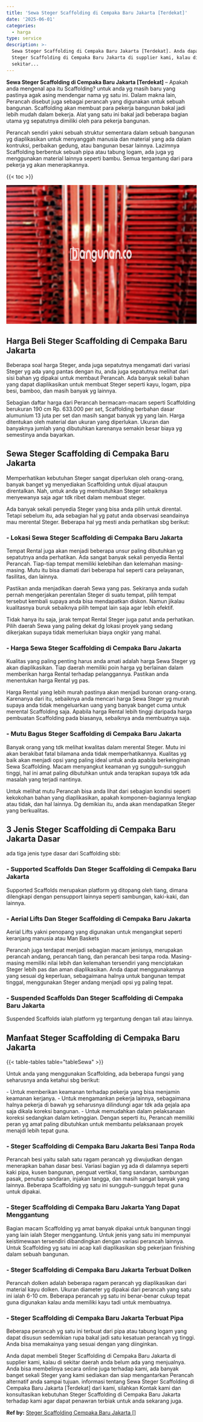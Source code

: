 ```yaml
---
title: 'Sewa Steger Scaffolding di Cempaka Baru Jakarta [Terdekat]'
date: '2025-06-01'
categories:
  - harga
type: service
description: >-
  Sewa Steger Scaffolding di Cempaka Baru Jakarta [Terdekat]. Anda dapat membeli
  Steger Scaffolding di Cempaka Baru Jakarta di supplier kami, kalau di
  sekitar...
---
```


**Sewa Steger Scaffolding di Cempaka Baru Jakarta \[Terdekat\]** – Apakah anda mengenal apa itu Scaffolding? untuk anda yg masih baru yang pastinya agak asing mendengar nama yg satu ini. Dalam makna lain, Perancah disebut juga sebagai perancah yang digunakan untuk sebuah bangunan. Scaffolding akan membuat para pekerja bangunan bakal jadi lebih mudah dalam bekerja. Alat yang satu ini bakal jadi beberapa bagian utama yg sepatutnya dimiliki oleh para pekerja bangunan.

Perancah sendiri yakni sebuah struktur sementara dalam sebuah bangunan yg diaplikasikan untuk menyanggah manusia dan material yang ada dalam kontruksi, perbaikan gedung, atau bangunan besar lainnya. Lazimnya Scaffolding berbentuk sebuah pipa atau tabung logam, ada juga yg menggunakan material lainnya seperti bambu. Semua tergantung dari para pekerja yg akan menerapkannya.

{{< toc >}}

![Sewa Steger Scaffolding di Cempaka Baru Jakarta [Terdekat]](/images/sewa-scaffolding-steger-03.png)

## Harga Beli Steger Scaffolding di Cempaka Baru Jakarta

Beberapa soal harga Steger, anda juga sepatutnya mengamati dari variasi Steger yg ada yang pantas dengan itu, anda juga sepatutnya melihat dari sisi bahan yg dipakai untuk membaut Perancah. Ada banyak sekali bahan yang dapat diaplikasikan untuk membuat Steger seperti kayu, logam, pipa besi, bamboo, dan masih banyak yg lainnya.

Sebagian daftar harga dari Perancah bermacam-macam seperti Scaffolding berukuran 190 cm Rp. 633.000 per set, Scaffolding berbahan dasar alumunium 13 juta per set dan masih sangat banyak yg yang lain. Harga ditentukan oleh material dan ukuran yang diperlukan. Ukuran dan banyaknya jumlah yang dibutuhkan karenanya semakin besar biaya yg semestinya anda bayarkan.

## Sewa Steger Scaffolding di Cempaka Baru Jakarta

Memperhatikan kebutuhan Steger sangat diperlukan oleh orang-orang, banyak banget yg menyediakan Scaffolding untuk dijual ataupun direntalkan. Nah, untuk anda yg membutuhkan Steger sebaiknya menyewanya saja agar tdk ribet dalam membuat steger.

Ada banyak sekali penyedia Steger yang bisa anda pilih untuk dirental. Tetapi sebelum itu, ada sebagian hal yg patut anda observasi seandainya mau merental Steger. Beberapa hal yg mesti anda perhatikan sbg berikut:

### \- Lokasi Sewa Steger Scaffolding di Cempaka Baru Jakarta

Tempat Rental juga akan menjadi beberapa unsur paling dibutuhkan yg sepatutnya anda perhatikan. Ada sangat banyak sekali penyedia Rental Perancah. Tiap-tiap tempat memiliki kelebihan dan kelemahan masing-masing. Mutu itu bisa diamati dari beberapa hal seperti cara pelayanan, fasilitas, dan lainnya.

Pastikan anda menjadikan daerah Sewa yang pas. Sekiranya anda sudah pernah mengerjakan perentalan Steger di suatu tempat, pilih tempat tersebut kembali supaya anda bisa mendapatkan diskon. Namun jikalau kualitasnya buruk sebaiknya pilih tempat lain saja agar lebih efektif.

Tidak hanya itu saja, jarak tempat Rental Steger juga patut anda perhatikan. Pilih daerah Sewa yang paling dekat dg lokasi proyek yang sedang dikerjakan supaya tidak memerlukan biaya ongkir yang mahal.

### \- Harga Sewa Steger Scaffolding di Cempaka Baru Jakarta

Kualitas yang paling penting harus anda amati adalah harga Sewa Steger yg akan diaplikasikan. Tiap daerah memiliki poin harga yg berlainan dalam memberikan harga Rental terhadap pelanggannya. Pastikan anda menentukan harga Rental yg pas.

Harga Rental yang lebih murah pastinya akan menjadi buronan orang-orang. Karenanya dari itu, sebaiknya anda mencari harga Sewa Steger yg murah supaya anda tidak mengeluarkan uang yang banyak banget cuma untuk merental Scaffolding saja. Apabila harga Rental lebih tinggi daripada harga pembuatan Scaffolding pada biasanya, sebaiknya anda membuatnya saja.

### \- Mutu Bagus Steger Scaffolding di Cempaka Baru Jakarta

Banyak orang yang tdk melihat kwalitas dalam merental Steger. Mutu ini akan berakibat fatal bilamana anda tidak memperhatikannya. Kualitas yg baik akan menjadi opsi yang paling ideal untuk anda apabila berkeinginan Sewa Scaffolding. Macam menyangkut keamanan yg sungguh-sungguh tinggi, hal ini amat paling dibutuhkan untuk anda terapkan supaya tdk ada masalah yang terjadi nantinya.

Untuk melihat mutu Perancah bisa anda lihat dari sebagian kondisi seperti kekokohan bahan yang diaplikasikan, apakah komponen-bagiannya lengkap atau tidak, dan hal lainnya. Dg demikian itu, anda akan mendapatkan Steger yang berkualitas.

## 3 Jenis Steger Scaffolding di Cempaka Baru Jakarta Dasar

ada tiga jenis type dasar dari Scaffolding sbb:

### \- Supported Scaffolds Dan Steger Scaffolding di Cempaka Baru Jakarta

Supported Scaffolds merupakan platform yg ditopang oleh tiang, dimana dilengkapi dengan pensupport lainnya seperti sambungan, kaki-kaki, dan lainnya.

### \- Aerial Lifts Dan Steger Scaffolding di Cempaka Baru Jakarta

Aerial Lifts yakni penopang yang digunakan untuk mengangkat seperti keranjang manusia atau Man Baskets

Perancah juga terdapat menjadi sebagian macam jenisnya, merupakan perancah andang, perancah tiang, dan perancah besi tanpa roda. Masing-masing memiliki nilai lebih dan kelemahan tersendiri yang menciptakan Steger lebih pas dan aman diaplikasikan. Anda dapat menggunakannya yang sesuai dg keperluan, sebagaimana halnya untuk bangunan tempat tinggal, menggunakan Steger andang menjadi opsi yg paling tepat.

### \- Suspended Scaffolds Dan Steger Scaffolding di Cempaka Baru Jakarta

Suspended Scaffolds ialah platform yg tergantung dengan tali atau lainnya.

## Manfaat Steger Scaffolding di Cempaka Baru Jakarta

{{< table-tables table="tableSewa" >}}

Untuk anda yang menggunakan Scaffolding, ada beberapa fungsi yang seharusnya anda ketahui sbg berikut:

\- Untuk memberikan keamanan terhadap pekerja yang bisa menjamin keamanan kerjanya. - Untuk mengamankan pekerja lainnya, sebagaimana halnya pekerja di bawah yg seharusnya dilindungi agar tdk ada gejala apa saja dikala koreksi bangunan. - Untuk memudahkan dalam pelaksanaan koreksi sedangkan dalam ketinggian. Dengan seperti itu, Perancah memiliki peran yg amat paling dibutuhkan untuk membantu pelaksanaan proyek menajdi lebih tepat guna.

### \- Steger Scaffolding di Cempaka Baru Jakarta Besi Tanpa Roda

Perancah besi yaitu salah satu ragam perancah yg diwujudkan dengan menerapkan bahan dasar besi. Variasi bagian yg ada di dalamnya seperti kaki pipa, kusen bangunan, penguat vertikal, tiang sandaran, sambungan pasak, penutup sandaran, injakan tangga, dan masih sangat banyak yang lainnya. Beberapa Scaffolding yg satu ini sungguh-sungguh tepat guna untuk dipakai.

### \- Steger Scaffolding di Cempaka Baru Jakarta Yang Dapat Menggantung

Bagian macam Scaffolding yg amat banyak dipakai untuk bangunan tinggi yang lain ialah Steger menggantung. Untuk jenis yang satu ini mempunyai keistimewaan tersendiri dibandingkan dengan variasi perancah lainnya. Untuk Scaffolding yg satu ini acap kali diaplikasikan sbg pekerjaan finishing dalam sebuah bangunan.

### \- Steger Scaffolding di Cempaka Baru Jakarta Terbuat Dolken

Perancah dolken adalah beberapa ragam perancah yg diaplikasikan dari material kayu dolken. Ukuran diameter yg dipakai dari perancah yang satu ini ialah 6-10 cm. Beberapa perancah yg satu ini benar-benar cukup tepat guna digunakan kalau anda memiliki kayu tadi untuk membuatnya.

### \- Steger Scaffolding di Cempaka Baru Jakarta Terbuat Pipa

Beberapa perancah yg satu ini terbuat dari pipa atau tabung logam yang dapat disusun sedemikian rupa bakal jadi satu kesatuan perancah yg tinggi. Anda bisa memakainya yang sesuai dengan yang diinginkan.

Anda dapat membeli Steger Scaffolding di Cempaka Baru Jakarta di supplier kami, kalau di sekitar daerah anda belum ada yang menjualnya. Anda bisa membelinya secara online juga terhadap kami, ada banyak banget sekali Steger yang kami sediakan dan siap mengantarkan Perancah alternatif anda sampai tujuan. informasi tentang Sewa Steger Scaffolding di Cempaka Baru Jakarta \[Terdekat\] dari kami, silahkan Kontak kami dan konsultasikan kebutuhan Steger Scaffolding di Cempaka Baru Jakarta terhadap kami agar dapat penawran terbiak untuk anda sekarang juga.

**Ref by:** [Steger Scaffolding Cempaka Baru Jakarta []](https://id.wikipedia.org/wiki/Steger)
